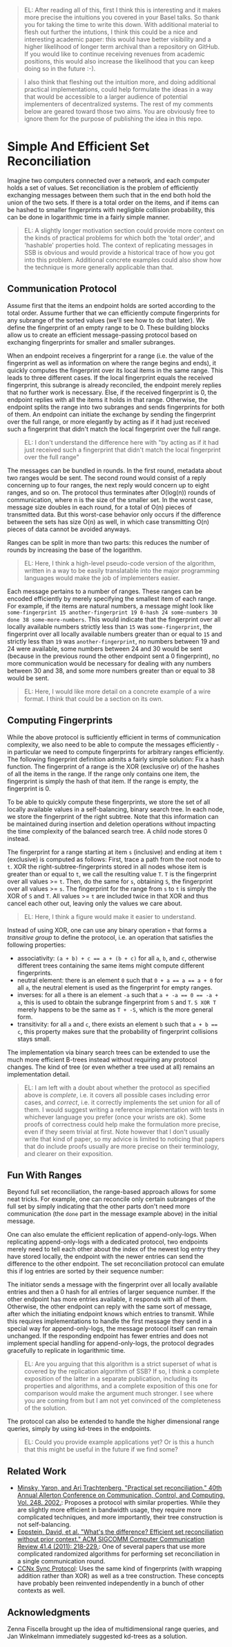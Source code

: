 > EL: After reading all of this, first I think this is interesting and it makes more precise the intuitions you covered in your Basel talks. So thank you for taking the time to write this down. With additional material to flesh out further the intutions, I think this could be a nice and interesting academic paper: this would have better visibility and a higher likelihood of longer term archival than a repository on GitHub. If you would like to continue receiving revenues from academic positions, this would also increase the likelihood that you can keep doing so in the future :-).

> I also think that fleshing out the intuition more, and doing additional practical implementations, could help formulate the ideas in a way that would be accessible to a larger audience of potential implementers of decentralized systems. The rest of my comments below are geared toward those two aims. You are obviously free to ignore them for the purpose of publishing the idea in this repo.

# Simple And Efficient Set Reconciliation

Imagine two computers connected over a network, and each computer holds a set of values. Set reconciliation is the problem of efficiently exchanging messages between them such that in the end both hold the union of the two sets. If there is a total order on the items, and if items can be hashed to smaller fingerprints with negligible collision probability, this can be done in logarithmic time in a fairly simple manner.

> EL: A slightly longer motivation section could provide more context on the kinds of practical problems for which both the 'total order', and 'hashable' properties hold. The context of replicating messages in SSB is obvious and would provide a historical trace of how you got into this problem. Additional concrete examples could also show how the technique is more generally applicable than that.

## Communication Protocol

Assume first that the items an endpoint holds are sorted according to the total order. Assume further that we can efficiently compute fingerprints for any subrange of the sorted values (we'll see how to do that later). We define the fingerprint of an empty range to be 0. These building blocks allow us to create an efficient message-passing protocol based on exchanging fingerprints for smaller and smaller subranges.

When an endpoint receives a fingerprint for a range (i.e. the value of the fingerprint as well as information on where the range begins and ends), it quickly computes the fingerprint over its local items in the same range. This leads to three different cases. If the local fingerprint equals the received fingerprint, this subrange is already reconciled, the endpoint merely replies that no further work is necessary. Else, if the received fingerprint is 0, the endpoint replies with all the items it holds in that range. Otherwise, the endpoint splits the range into two subranges and sends fingerprints for both of them. An endpoint can initiate the exchange by sending the fingerprint over the full range, or more elegantly by acting as if it had just received such a fingerprint that didn't match the local fingerprint over the full range.

> EL: I don't understand the difference here with "by acting as if it had just received such a fingerprint that didn't match the local fingerprint over the full range"

The messages can be bundled in rounds. In the first round, metadata about two ranges would be sent. The second round would consist of a reply concerning up to four ranges, the next reply would concern up to eight ranges, and so on. The protocol thus terminates after O(log(n)) rounds of communication, where n is the size of the smaller set. In the worst case, message size doubles in each round, for a total of O(n) pieces of transmitted data. But this worst-case behavior only occurs if the difference between the sets has size O(n) as well, in which case transmitting O(n) pieces of data cannot be avoided anyways.

Ranges can be split in more than two parts: this reduces the number of rounds by increasing the base of the logarithm.

> EL: Here, I think a high-level pseudo-code version of the algorithm, written in a way to be easily translatable into the major programming languages would make the job of implementers easier.

Each message pertains to a number of ranges. These ranges can be encoded efficiently by merely specifying the smallest item of each range. For example, if the items are natural numbers, a message might look like `some-fingerprint 15 another-fingerprint 19 0-hash 24 some-numbers 30 done 38 some-more-numbers`. This would indicate that the fingerprint over all locally available numbers strictly less than `15` was `some-fingerprint`, the fingerprint over all locally available numbers greater than or equal to `15` and strictly less than `19` was `another-fingerprint`, no numbers between 19 and 24 were available, some numbers between 24 and 30 would be sent (because in the previous round the other endpoint sent a 0 fingerprint), no more communication would be necessary for dealing with any numbers between 30 and 38, and some more numbers greater than or equal to 38 would be sent.

> EL: Here, I would like more detail on a concrete example of a wire format. I think that could be a section on its own.

## Computing Fingerprints

While the above protocol is sufficiently efficient in terms of communication complexity, we also need to be able to compute the messages efficiently - in particular we need to compute fingerprints for arbitrary ranges efficiently. The following fingerprint definition admits a fairly simple solution: Fix a hash function. The fingerprint of a range is the XOR (exclusive or) of the hashes of all the items in the range. If the range only contains one item, the fingerprint is simply the hash of that item. If the range is empty, the fingerprint is 0.

To be able to quickly compute these fingerprints, we store the set of all locally available values in a self-balancing, binary search tree. In each node, we store the fingerprint of the right subtree. Note that this information can be maintained during insertion and deletion operations without impacting the time complexity of the balanced search tree. A child node stores 0 instead.

The fingerprint for a range starting at item `s` (inclusive) and ending at item `t` (exclusive) is computed as follows: First, trace a path from the root node to `t`. XOR the right-subtree-fingerprints stored in all nodes whose item is greater than or equal to `t`, we call the resulting value `T`. `T` is the fingerprint over all values >= `t`. Then, do the same for `s`, obtaining `S`, the fingerprint over all values >= `s`. The fingerprint for the range from `s` to `t` is simply the XOR of `S` and `T`. All values >= `t` are included twice in that XOR and thus cancel each other out, leaving only the values we care about.

> EL: Here, I think a figure would make it easier to understand.

Instead of using XOR, one can use any binary operation `+` that forms a *transitive group* to define the protocol, i.e. an operation that satisfies the following properties:

- associativity: `(a + b) + c == a + (b + c)` for all `a`, `b`, and `c`, otherwise different trees containing the same items might compute different fingerprints.
- neutral element: there is an element `0` such that `0 + a == a == a + 0` for all `a`, the neutral element is used as the fingerprint for empty ranges.
- inverses: for all `a` there is an element `-a` such that `a + -a == 0 == -a + a`, this is used to obtain the subrange fingerprint from `S` and `T`. `S XOR T` merely happens to be the same as `T + -S`, which is the more general form.
- transitivity: for all `a` and `c`, there exists an element `b` such that `a + b == c`, this property makes sure that the probability of fingerprint collisions stays small.

The implementation via binary search trees can be extended to use the much more efficient B-trees instead without requiring any protocol changes. The kind of tree (or even whether a tree used at all) remains an implementation detail.

> EL: I am left with a doubt about whether the protocol as specified above is *complete*, i.e. it covers all possible cases including error cases, and *correct*, i.e. it correctly implements the set union for all of them. I would suggest writing a reference implementation with tests in whichever language you prefer (once your wrists are ok). Some proofs of correctness could help make the formulation more precise, even if they seem trivial at first. Note however that I don't usually write that kind of paper, so my advice is limited to noticing that papers that do include proofs usually are more precise on their terminology, and clearer on their exposition.

## Fun With Ranges

Beyond full set reconciliation, the range-based approach allows for some neat tricks. For example, one can reconcile only certain subranges of the full set by simply indicating that the other parts don't need more communication (the `done` part in the message example above) in the initial message.

One can also emulate the efficient replication of append-only-logs. When replicating append-only-logs with a dedicated protocol, two endpoints merely need to tell each other about the index of the newest log entry they have stored locally, the endpoint with the newer entries can send the difference to the other endpoint. The set reconciliation protocol can emulate this if log entries are sorted by their sequence number:

The initiator sends a message with the fingerprint over all locally available entries and then a 0 hash for all entries of larger sequence number. If the other endpoint has more entries available, it responds with all of them. Otherwise, the other endpoint can reply with the same sort of message, after which the initiating endpoint knows which entries to transmit. While this requires implementations to handle the first message they send in a special way for append-only-logs, the message protocol itself can remain unchanged. If the responding endpoint has fewer entries and does not implement special handling for append-only-logs, the protocol degrades gracefully to replicate in logarithmic time.

> EL: Are you arguing that this algorithm is a strict superset of what is covered by the replication algorithm of SSB? If so, I think a complete exposition of the latter in a separate publication, including its properties and algorithms, and a complete exposition of this one for comparison would make the argument much stronger. I see where you are coming from but I am not yet convinced of the completeness of the solution.

The protocol can also be extended to handle the higher dimensional range queries, simply by using kd-trees in the endpoints.

> EL: Could you provide example applications yet? Or is this a hunch that this might be useful in the future if we find some?

## Related Work

- [Minsky, Yaron, and Ari Trachtenberg. "Practical set reconciliation." 40th Annual Allerton Conference on Communication, Control, and Computing. Vol. 248. 2002.](http://citeseerx.ist.psu.edu/viewdoc/download?doi=10.1.1.456.7200&rep=rep1&type=pdf): Proposes a protocol with similar properties. While they are slightly more efficient in bandwidth usage, they require more complicated techniques, and more importantly, their tree construction is not self-balancing.
- [Eppstein, David, et al. "What's the difference? Efficient set reconciliation without prior context." ACM SIGCOMM Computer Communication Review 41.4 (2011): 218-229.](citeseerx.ist.psu.edu/viewdoc/download?doi=10.1.1.220.6282&rep=rep1&type=pdf): One of several papers that use more complicated randomized algorithms for performing set reconciliation in a single communication round.
- [CCNx Sync Protocol](https://github.com/ProjectCCNx/ccnx/blob/master/doc/technical/SynchronizationProtocol.txt): Uses the same kind of fingerprints (with wrapping addition rather than XOR) as well as a tree construction. These concepts have probably been reinvented independently in a bunch of other contexts as well.

## Acknowledgments

Zenna Fiscella brought up the idea of multidimensional range queries, and Jan Winkelmann immediately suggested kd-trees as a solution.
